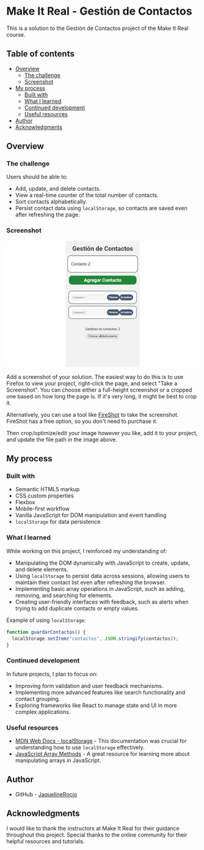 # Make It Real - Gestión de Contactos

This is a solution to the Gestión de Contactos project of the Make It Real course.

## Table of contents

- [Overview](#overview)
  - [The challenge](#the-challenge)
  - [Screenshot](#screenshot)
- [My process](#my-process)
  - [Built with](#built-with)
  - [What I learned](#what-i-learned)
  - [Continued development](#continued-development)
  - [Useful resources](#useful-resources)
- [Author](#author)
- [Acknowledgments](#acknowledgments)

## Overview

### The challenge

Users should be able to:

- Add, update, and delete contacts.
- View a real-time counter of the total number of contacts.
- Sort contacts alphabetically.
- Persist contact data using `localStorage`, so contacts are saved even after refreshing the page.

### Screenshot

![Screenshot of the Gestion de Contactos app](./screenshot.jpg)

Add a screenshot of your solution. The easiest way to do this is to use Firefox to view your project, right-click the page, and select "Take a Screenshot". You can choose either a full-height screenshot or a cropped one based on how long the page is. If it's very long, it might be best to crop it.

Alternatively, you can use a tool like [FireShot](https://getfireshot.com/) to take the screenshot. FireShot has a free option, so you don't need to purchase it.

Then crop/optimize/edit your image however you like, add it to your project, and update the file path in the image above.

## My process

### Built with

- Semantic HTML5 markup
- CSS custom properties
- Flexbox
- Mobile-first workflow
- Vanilla JavaScript for DOM manipulation and event handling
- `localStorage` for data persistence

### What I learned

While working on this project, I reinforced my understanding of:

- Manipulating the DOM dynamically with JavaScript to create, update, and delete elements.
- Using `localStorage` to persist data across sessions, allowing users to maintain their contact list even after refreshing the browser.
- Implementing basic array operations in JavaScript, such as adding, removing, and searching for elements.
- Creating user-friendly interfaces with feedback, such as alerts when trying to add duplicate contacts or empty values.

Example of using `localStorage`:

```javascript
function guardarContactos() {
  localStorage.setItem("contactos", JSON.stringify(contactos));
}
```

### Continued development

In future projects, I plan to focus on:

- Improving form validation and user feedback mechanisms.
- Implementing more advanced features like search functionality and contact grouping.
- Exploring frameworks like React to manage state and UI in more complex applications.

### Useful resources

- [MDN Web Docs - localStorage](https://developer.mozilla.org/en-US/docs/Web/API/Window/localStorage) - This documentation was crucial for understanding how to use `localStorage` effectively.
- [JavaScript Array Methods](https://www.w3schools.com/js/js_array_methods.asp) - A great resource for learning more about manipulating arrays in JavaScript.

## Author

- GitHub - [JaquelineRocio](https://github.com/JaquelineRocio)

## Acknowledgments

I would like to thank the instructors at Make It Real for their guidance throughout this project. Special thanks to the online community for their helpful resources and tutorials.
